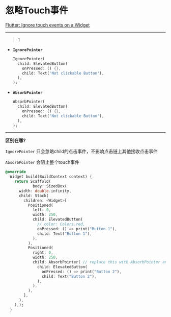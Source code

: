 # 忽略Touch事件
[Flutter: Ignore touch events on a Widget](https://stackoverflow.com/questions/50600747/flutter-ignore-touch-events-on-a-widget)

___



> 1

- **`IgnorePointer`**

  ```dart
  IgnorePointer(
    child: ElevatedButton(
      onPressed: () {},
      child: Text('Not clickable Button'),
    ),
  );
  ```

- **`AbsorbPointer`**

  ```dart
  AbsorbPointer(
    child: ElevatedButton(
      onPressed: () {},
      child: Text('Not clickable Button'),
    ),
  );
  ```

------

**区别在哪?**

`IgnorePointer` 只会忽略child的点击事件，不影响点击链上其他接收点击事件

 `AbsorbPointer` 会阻止整个touch事件

```dart
@override
  Widget build(BuildContext context) {
    return Scaffold(
			body: SizedBox(
      width: double.infinity,
      child: Stack(
        children: <Widget>[
          Positioned(
            left: 0,
            width: 250,
            child: ElevatedButton(
              // color: Colors.red,
              onPressed: () => print("Button 1"),
              child: Text("Button 1"),
            ),
          ),
          Positioned(
            right: 0,
            width: 250,
            child: AbsorbPointer( // replace this with AbsorbPointer and button 1 won't receive click
              child: ElevatedButton(
                onPressed: () => print("Button 2"),
                child: Text("Button 2"),
              ),
            ),
          ),
        ],
      ),
    ),);
  }
```





